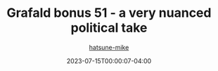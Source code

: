 ---
title: "Grafald bonus 51 - a very nuanced political take"
type: "image"
date: 2023-07-15T00:00:07-04:00
draft: false
categories:
- comics
- collaborations
tags:
- grafald
image_path: "../img/2023/bonus_51.png"
alt_text: ""
author: "[hatsune-mike](https://cohost.org/hatsune-mike)"
---